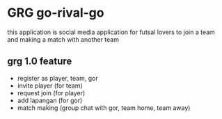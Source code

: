 # GRG go-rival-go
this application is social media application for futsal lovers to join a team and making a match with another team

## grg 1.0 feature
  - register as player, team, gor
  - invite player (for team)
  - request join (for player)
  - add lapangan (for gor)
  - match making (group chat with gor, team home, team away)
  
